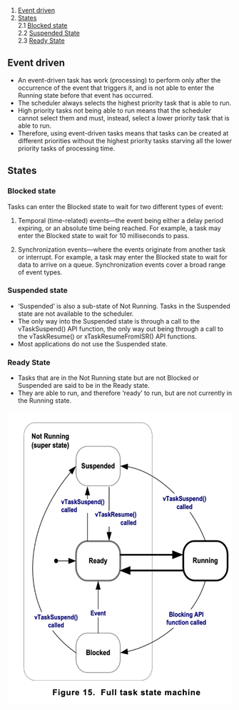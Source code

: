 1. [Event driven](#event-driven)   
2. [States](#states)   
    2.1 [Blocked state](#blocked-state)   
    2.2 [Suspended State](#suspended-state)   
    2.3 [Ready State](#ready-state)   

## Event driven 

- An event-driven task has work (processing) to perform only after the occurrence of the event that triggers it, and is not able to enter the Running state before that event has occurred.
- The scheduler always selects the highest priority task that is able to run. 
- High priority tasks not being able to run means that the scheduler cannot select them and must, instead, select a lower priority task that is able to run. 
- Therefore, using event-driven tasks means that tasks can be created at different priorities without the highest priority tasks starving all the lower priority tasks of processing time.

## States

### Blocked state

Tasks can enter the Blocked state to wait for two different types of event:

1. Temporal (time-related) events—the event being either a delay period expiring, or an absolute time being reached. For example, a task may enter the Blocked state to wait for 10 milliseconds to pass.

2. Synchronization events—where the events originate from another task or interrupt. For example, a task may enter the Blocked state to wait for data to arrive on a queue. Synchronization events cover a broad range of event types.

### Suspended state

- ‘Suspended’ is also a sub-state of Not Running. Tasks in the Suspended state are not available to the scheduler. 
- The only way into the Suspended state is through a call to the vTaskSuspend() API function, the only way out being through a call to the vTaskResume() or xTaskResumeFromISR() API functions. 
- Most applications do not use the Suspended state.

### Ready State

- Tasks that are in the Not Running state but are not Blocked or Suspended are said to be in the Ready state. 
- They are able to run, and therefore ‘ready’ to run, but are not currently in the Running state.

![State Machine](state_machine.png)

